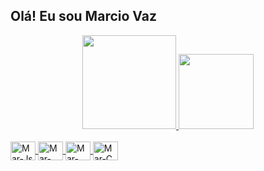 ## Olá! Eu sou Marcio Vaz

<div align="center">
  <a href="https://github.com/Marciovazjr">
  <img height="150em" src="https://github-readme-stats.vercel.app/api?username=Marciovazjr&show_icons=true&theme=graywhite&include_all_commits=true&count_private=true"/>
  <img height="120em" src="https://github-readme-stats.vercel.app/api/top-langs/?username=Marciovazjr&layout=compact&langs_count=7&theme=graywhite"/>
</div>

<div style="display: inline_block"><br>
  <img align="center" alt="Mar-Js" height="30" width="40" src="https://cdn.jsdelivr.net/gh/devicons/devicon/icons/javascript/javascript-original.svg">
  <img align="center" alt="Mar-Python" height="30" width="40" src="https://cdn.jsdelivr.net/gh/devicons/devicon/icons/python/python-original.svg">
  <img align="center" alt="Mar-Matlab" height="30" width="40" src="https://cdn.jsdelivr.net/gh/devicons/devicon/icons/matlab/matlab-original.svg">
  <img align="center" alt="Mar-C" height="30" width="40" src="https://cdn.jsdelivr.net/gh/devicons/devicon/icons/c/c-original.svg">
</div>
